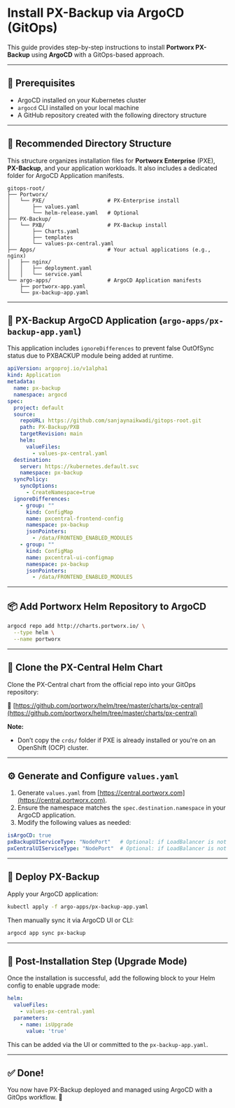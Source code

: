 # Install PX-Backup via ArgoCD (GitOps)

This guide provides step-by-step instructions to install **Portworx PX-Backup** using **ArgoCD** with a GitOps-based approach.

---

## 🧱 Prerequisites

- ArgoCD installed on your Kubernetes cluster
- `argocd` CLI installed on your local machine
- A GitHub repository created with the following directory structure

---

## 📁 Recommended Directory Structure

This structure organizes installation files for **Portworx Enterprise** (PXE), **PX-Backup**, and your application workloads. It also includes a dedicated folder for ArgoCD Application manifests.

```
gitops-root/
├── Portworx/
│   └── PXE/                    # PX-Enterprise install
│       ├── values.yaml
│       └── helm-release.yaml   # Optional
├── PX-Backup/
│   └── PXB/                    # PX-Backup install
│       ├── Charts.yaml
│       ├── templates
│       └── values-px-central.yaml
├── Apps/                       # Your actual applications (e.g., nginx)
│   ├── nginx/
│   │   ├── deployment.yaml
│   │   └── service.yaml
└── argo-apps/                  # ArgoCD Application manifests
    ├── portworx-app.yaml
    └── px-backup-app.yaml
```

---

## 📄 PX-Backup ArgoCD Application (`argo-apps/px-backup-app.yaml`)

This application includes `ignoreDifferences` to prevent false OutOfSync status due to PXBACKUP module being added at runtime.

```yaml
apiVersion: argoproj.io/v1alpha1
kind: Application
metadata:
  name: px-backup
  namespace: argocd
spec:
  project: default
  source:
    repoURL: https://github.com/sanjaynaikwadi/gitops-root.git
    path: PX-Backup/PXB
    targetRevision: main
    helm:
      valueFiles:
        - values-px-central.yaml
  destination:
    server: https://kubernetes.default.svc
    namespace: px-backup
  syncPolicy:
    syncOptions:
      - CreateNamespace=true
  ignoreDifferences:
    - group: ""
      kind: ConfigMap
      name: pxcentral-frontend-config
      namespace: px-backup
      jsonPointers:
        - /data/FRONTEND_ENABLED_MODULES
    - group: ""
      kind: ConfigMap
      name: pxcentral-ui-configmap
      namespace: px-backup
      jsonPointers:
        - /data/FRONTEND_ENABLED_MODULES
```

---

## 📦 Add Portworx Helm Repository to ArgoCD

```bash
argocd repo add http://charts.portworx.io/ \
  --type helm \
  --name portworx
```

---

## 📅 Clone the PX-Central Helm Chart

Clone the PX-Central chart from the official repo into your GitOps repository:

📌 [https://github.com/portworx/helm/tree/master/charts/px-central](https://github.com/portworx/helm/tree/master/charts/px-central)

**Note:**  
- Don’t copy the `crds/` folder if PXE is already installed or you're on an OpenShift (OCP) cluster.

---

## ⚙️ Generate and Configure `values.yaml`

1. Generate `values.yaml` from [https://central.portworx.com](https://central.portworx.com).
2. Ensure the namespace matches the `spec.destination.namespace` in your ArgoCD application.
3. Modify the following values as needed:

```yaml
isArgoCD: true
pxBackupUIServiceType: "NodePort"   # Optional: if LoadBalancer is not available
pxCentralUIServiceType: "NodePort"  # Optional: if LoadBalancer is not available
```

---

## 🚀 Deploy PX-Backup

Apply your ArgoCD application:

```bash
kubectl apply -f argo-apps/px-backup-app.yaml
```

Then manually sync it via ArgoCD UI or CLI:

```bash
argocd app sync px-backup
```

---

## 🔁 Post-Installation Step (Upgrade Mode)

Once the installation is successful, add the following block to your Helm config to enable upgrade mode:

```yaml
helm:
  valueFiles:
    - values-px-central.yaml
  parameters:
    - name: isUpgrade
      value: 'true'
```

This can be added via the UI or committed to the `px-backup-app.yaml`.

---

## ✅ Done!

You now have PX-Backup deployed and managed using ArgoCD with a GitOps workflow. 🎉

